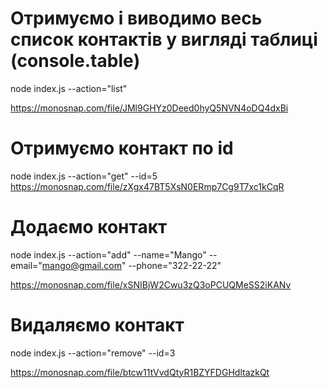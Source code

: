 # Отримуємо і виводимо весь список контактів у вигляді таблиці (console.table)

node index.js --action="list"

https://monosnap.com/file/JMl9GHYz0Deed0hyQ5NVN4oDQ4dxBi

# Отримуємо контакт по id

node index.js --action="get" --id=5
https://monosnap.com/file/zXgx47BT5XsN0ERmp7Cg9T7xc1kCqR

# Додаємо контакт

node index.js --action="add" --name="Mango" --email="mango@gmail.com" --phone="322-22-22"

https://monosnap.com/file/xSNIBjW2Cwu3zQ3oPCUQMeSS2iKANv

# Видаляємо контакт

node index.js --action="remove" --id=3

https://monosnap.com/file/btcw11tVvdQtyR1BZYFDGHdltazkQt
